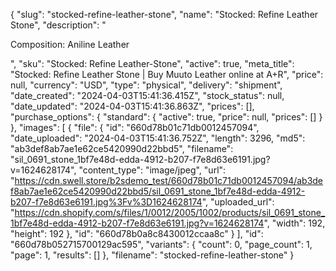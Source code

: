 {
  "slug": "stocked-refine-leather-stone",
  "name": "Stocked: Refine Leather Stone",
  "description": "<p>Composition: Aniline Leather</p>",
  "sku": "Stocked: Refine Leather-Stone",
  "active": true,
  "meta_title": "Stocked: Refine Leather Stone | Buy Muuto Leather online at A+R",
  "price": null,
  "currency": "USD",
  "type": "physical",
  "delivery": "shipment",
  "date_created": "2024-04-03T15:41:36.415Z",
  "stock_status": null,
  "date_updated": "2024-04-03T15:41:36.863Z",
  "prices": [],
  "purchase_options": {
    "standard": {
      "active": true,
      "price": null,
      "prices": []
    }
  },
  "images": [
    {
      "file": {
        "id": "660d78b01c71db0012457094",
        "date_uploaded": "2024-04-03T15:41:36.752Z",
        "length": 3296,
        "md5": "ab3def8ab7ae1e62ce5420990d22bbd5",
        "filename": "sil_0691_stone_1bf7e48d-edda-4912-b207-f7e8d63e6191.jpg?v=1624628174",
        "content_type": "image/jpeg",
        "url": "https://cdn.swell.store/b2sdemo_test/660d78b01c71db0012457094/ab3def8ab7ae1e62ce5420990d22bbd5/sil_0691_stone_1bf7e48d-edda-4912-b207-f7e8d63e6191.jpg%3Fv%3D1624628174",
        "uploaded_url": "https://cdn.shopify.com/s/files/1/0012/2005/1002/products/sil_0691_stone_1bf7e48d-edda-4912-b207-f7e8d63e6191.jpg?v=1624628174",
        "width": 192,
        "height": 192
      },
      "id": "660d78b0a8c8430012ccaa8c"
    }
  ],
  "id": "660d78b052715700129ac595",
  "variants": {
    "count": 0,
    "page_count": 1,
    "page": 1,
    "results": []
  },
  "filename": "stocked-refine-leather-stone"
}